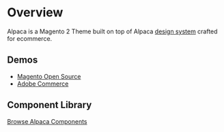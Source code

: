# Overview
Alpaca is a Magento 2 Theme built on top of Alpaca [design system](https://www.uxpin.com/studio/blog/design-systems-vs-pattern-libraries-vs-style-guides-whats-difference/) crafted for ecommerce.

## Demos
* [Magento Open Source](https://alpaca-community.snowdog.dev/)<br>
* [Adobe Commerce](https://alpaca-commerce.snowdog.dev/)<br>

## Component Library
[Browse Alpaca Components](https://magento2-alpaca-theme.vercel.app/)<br>
